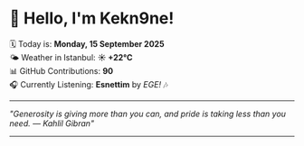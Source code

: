 # 👋 Hello, I'm Kekn9ne!

🗓️ Today is: **Monday, 15 September 2025**  
🌤️ Weather in Istanbul: **☀️   +22°C**  
📊 GitHub Contributions: **90**  
🎧 Currently Listening: **Esnettim** by *EGE!* 🎶

---

_"Generosity is giving more than you can, and pride is taking less than you need. — *Kahlil Gibran*"_

---
